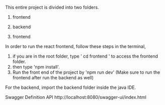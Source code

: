 This entire project is divided into two folders. 

1. frontend
2. backend

1. frontend

In order to run the react frontend, follow these steps in the terminal,

1. if you are in the root folder, type ' cd frontend ' to access the frontend folder.
2. then type 'npm install'.
3. Run the front end of the project by 'npm run dev' (Make sure to run the frontend after run the backend as well)

For the backend, import the backend folder inside the java IDE.


Swagger Definition API
http://localhost:8080/swagger-ui/index.html
